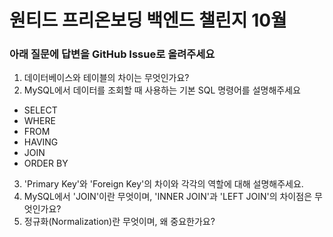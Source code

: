 # 원티드 프리온보딩 백엔드 챌린지 10월

### 아래 질문에 답변을 GitHub Issue로 올려주세요

1. 데이터베이스와 테이블의 차이는 무엇인가요?
2. MySQL에서 데이터를 조회할 때 사용하는 기본 SQL 명령어를 설명해주세요
  - SELECT
  - WHERE
  - FROM
  - HAVING
  - JOIN
  - ORDER BY
3. 'Primary Key'와 'Foreign Key'의 차이와 각각의 역할에 대해 설명해주세요.
4. MySQL에서 'JOIN'이란 무엇이며, 'INNER JOIN'과 'LEFT JOIN'의 차이점은 무엇인가요?
5. 정규화(Normalization)란 무엇이며, 왜 중요한가요?
